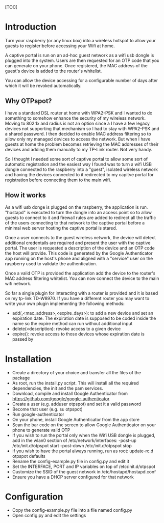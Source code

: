 [TOC]

Introduction
===========

Turn your raspberry (or any linux box) into a wireless hotspot to allow your guests to register before accessing your Wifi at home.

A captive portal is run on an ad-hoc guest network as a wifi usb dongle is plugged into the system. 
Users are then requested for an OTP code that you can generate on your phone. 
Once registered, the MAC address of the guest's device is added to the router's whitelist.

You can allow the device accessing for a configurable number of days after which it will be revoked automatically.

Why OTPspot?
---------------------
I have a standard DSL router at home with WPA2-PSK and I wanted to do something to somehow enhance the security of my wireless network. Moving to 802.1x and radius is not an option since a I have a few legacy devices not supporting that mechanism so I had to stay with WPA2-PSK and a shared password. I then decided to enable MAC address filtering so to allow only my managed devices to access the network. But when I have guests at home the problem becomes retrieving the MAC addresses of their devices and adding them manually to my TP-Link router. Not very handy.

So I thought I needed some sort of captive portal to allow some sort of automatic registration and the easiest way I found was to turn a wifi USB dongle connected to the raspberry into a "guest", isolated wireless network and having the devices connected to it redirected to my capitve portal for registration before connecting them to the main wifi.

How it works
---------------------

As a wifi usb donge is plugged on the raspberry, the application is run. 
"hostapd" is executed to turn the dongle into an access point so to allow guests to connect to it and firewall rules are added to redirect all the traffic of the users connecting to that network to the captive portal before a minimal web server hosting the captive portal is stared.

Once a user connects to the guest wireless network, the device will detect additional credentails are required and present the user with the captive portal. The user is requested a description of the device and an OTP code the host will provide. This code is generated by the Google Authenticator app running on the host's phone and aligned with a "service" user on the raspberry used to validate the authentication. 

Once a valid OTP is provided the application add the device to the router's MAC address filtering whitelist. You can now connect the device to the main wifi network.

So far a single plugin for interacting with a router is provided and it is based on my tp-link TD-W8970. If you have a different router you may want to write your own plugin implementing the following methods:

- add(<description>,<mac_address>,<expire_days>): to add a new device and set an expiration date. The expiration date is supposed to be coded inside the name so the expire method can run without additional input
- delete(<description): revoke access to a given device
- expire(): revoke access to those devices whose expiration date is passed by

Installation
===========
- Create a directory of your choice and transfer all the files of the package
- As root, run the install.py script. This will install all the required dependencies, the init and the pam services.
- Download, compile and install Google Authenticator from https://github.com/google/google-authenticator
- Create a user (e.g. adduser otpspot) and set it a valid password
- Become that user (e.g. su otpspot)
- Run google-authenticator
- On your phone, install Google Authenticator from the app store
- Scan the bar code on the screen to allow Google Authenticator on your phone to generate valid OTP
- If you wish to run the portal only when the Wifi USB dongle is plugged, add in the wlan0 section of /etc/network/interfaces:
  -post-up /etc/init.d/otpspot start
  -post-down /etc/init.d/otpspot stop
- If you wish to have the portal always running, run as root: update-rc.d otpspot defaults
- Rename the config-example.py file in config.py and edit it
- Set the INTERFACE, PORT and IP variables on top of /etc/init.d/otpspot
- Customize the SSID of the guest network in /etc/hostapd/hostapd.conf
- Ensure you have a DHCP server configured for that network

Configuration
===========
- Copy the config-example.py file into a file named config.py
- Open config.py and edit the settings

